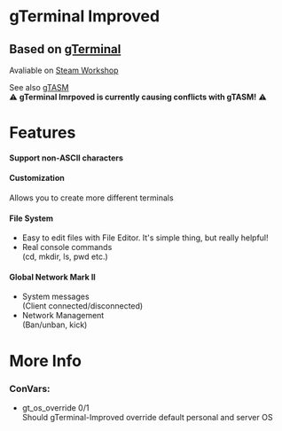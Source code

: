 # gTerminal Improved
## Based on [gTerminal](https://steamcommunity.com/sharedfiles/filedetails/?id=109810455)

Avaliable on [Steam Workshop](https://wiki.facepunch.com/gmod)

See also [gTASM](https://steamcommunity.com/sharedfiles/filedetails/?id=2670018381) <br/>
:warning: **gTerminal Imrpoved is currently causing conflicts with gTASM!** :warning:


# Features

#### Support non-ASCII characters

#### Customization
Allows you to create more different terminals

#### File System
- Easy to edit files with File Editor. It's simple thing, but really helpful!
- Real console commands <br/> 
  (cd, mkdir, ls, pwd etc.)
  
#### Global Network Mark II
- System messages <br/>
  (Client connected/disconnected)
- Network Management <br/>
  (Ban/unban, kick)

# More Info

### ConVars:
 - gt_os_override 0/1 <br/>
   Should gTerminal-Improved override default personal and server OS
